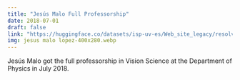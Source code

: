 ```yaml
---
title: "Jesús Malo Full Professorship"
date: 2018-07-01
draft: false
link: "https://huggingface.co/datasets/isp-uv-es/Web_site_legacy/resolve/main/people/malo/proyectoJMalo.pdf"
img: jesus malo lopez-400x280.webp
---
```


Jesús Malo got the full professorship in Vision Science at the Department of Physics in July 2018.
